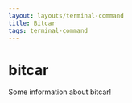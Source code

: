 ```yaml
---
layout: layouts/terminal-command
title: Bitcar
tags: terminal-command
---
```


# bitcar

Some information about bitcar!